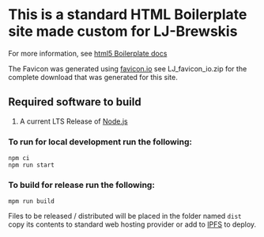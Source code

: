 # This is a standard HTML Boilerplate site made custom for LJ-Brewskis

For more information, see [html5 Boilerplate docs](https://github.com/h5bp/html5-boilerplate/blob/main/docs/usage.md
)

The Favicon was generated using [favicon.io](https://favicon.io/favicon-generator/) see LJ_favicon_io.zip for the complete download that was generated for this site.

## Required software to build

1. A current LTS Release of [Node.js](https://nodejs.org/en/download)

### To run for local development run the following:

    npm ci
    npm run start

### To build for release run the following:

    mpm run build

Files to be released / distributed will be placed in the folder named `dist` copy its contents to standard web hosting provider or add to [IPFS](https://ipfs.tech/) to deploy.
